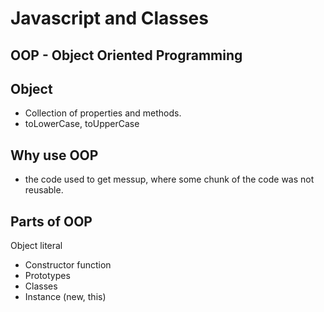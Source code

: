 # Javascript and Classes

## OOP - Object Oriented Programming

## Object
 - Collection of properties and methods.
 - toLowerCase, toUpperCase

## Why use OOP
 -  the code used to get messup, where some chunk of the code was not reusable.

## Parts of OOP
Object literal

 - Constructor function
 - Prototypes
 - Classes
 - Instance (new, this)